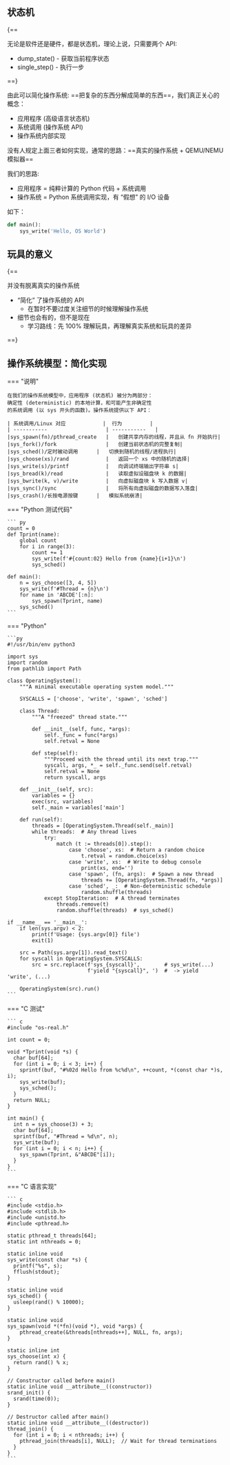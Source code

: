 ## 状态机

{==

无论是软件还是硬件，都是状态机，理论上说，只需要两个 API:

- dump_state() - 获取当前程序状态
- single_step() - 执行一步

==}

由此可以简化操作系统: ==把复杂的东西分解成简单的东西==，我们真正关心的概念：

- 应用程序 (高级语言状态机)
- 系统调用 (操作系统 API)
- 操作系统内部实现

没有人规定上面三者如何实现，通常的思路：==真实的操作系统 + QEMU/NEMU 模拟器==

我们的思路:

- 应用程序 = 纯粹计算的 Python 代码 + 系统调用
- 操作系统 = Python 系统调用实现，有 “假想” 的 I/O 设备

如下：

```py
def main():
    sys_write('Hello, OS World')
```

## 玩具的意义

{==

并没有脱离真实的操作系统

- “简化” 了操作系统的 API
    - 在暂时不要过度关注细节的时候理解操作系统
- 细节也会有的，但不是现在
    - 学习路线：先 100% 理解玩具，再理解真实系统和玩具的差异

==}

## 操作系统模型：简化实现

=== "说明"

    在我们的操作系统模型中，应用程序 (状态机) 被分为两部分：
    确定性 (deterministic) 的本地计算，和可能产生非确定性
    的系统调用 (以 sys 开头的函数)。操作系统提供以下 API：

    | 系统调用/Linux 对应            |  行为         |
    | -----------                   | -----------   |
    |sys_spawn(fn)/pthread_create   |	创建共享内存的线程，并且从 fn 开始执行|
    |sys_fork()/fork	            |   创建当前状态机的完整复制|
    |sys_sched()/定时被动调用	     |   切换到随机的线程/进程执行|
    |sys_choose(xs)/rand	        |   返回一个 xs 中的随机的选择|
    |sys_write(s)/printf	        |   向调试终端输出字符串 s|
    |sys_bread(k)/read	            |   读取虚拟设磁盘块 k 的数据|
    |sys_bwrite(k, v)/write	        |   向虚拟磁盘块 k 写入数据 v|
    |sys_sync()/sync	            |   将所有向虚拟磁盘的数据写入落盘|
    |sys_crash()/长按电源按键	     |   模拟系统崩溃|

=== "Python 测试代码"

    ``` py
    count = 0
    def Tprint(name):
        global count
        for i in range(3):
            count += 1
            sys_write(f'#{count:02} Hello from {name}{i+1}\n')
            sys_sched()

    def main():
        n = sys_choose([3, 4, 5])
        sys_write(f'#Thread = {n}\n')
        for name in 'ABCDE'[:n]:
            sys_spawn(Tprint, name)
        sys_sched()
    ```
=== "Python"

    ```py
    #!/usr/bin/env python3

    import sys
    import random
    from pathlib import Path

    class OperatingSystem():
        """A minimal executable operating system model."""

        SYSCALLS = ['choose', 'write', 'spawn', 'sched']

        class Thread:
            """A "freezed" thread state."""

            def __init__(self, func, *args):
                self._func = func(*args)
                self.retval = None

            def step(self):
                """Proceed with the thread until its next trap."""
                syscall, args, *_ = self._func.send(self.retval)
                self.retval = None
                return syscall, args

        def __init__(self, src):
            variables = {}
            exec(src, variables)
            self._main = variables['main']

        def run(self):
            threads = [OperatingSystem.Thread(self._main)]
            while threads:  # Any thread lives
                try:
                    match (t := threads[0]).step():
                        case 'choose', xs:  # Return a random choice
                            t.retval = random.choice(xs)
                        case 'write', xs:  # Write to debug console
                            print(xs, end='')
                        case 'spawn', (fn, args):  # Spawn a new thread
                            threads += [OperatingSystem.Thread(fn, *args)]
                        case 'sched', _:  # Non-deterministic schedule
                            random.shuffle(threads)
                except StopIteration:  # A thread terminates
                    threads.remove(t)
                    random.shuffle(threads)  # sys_sched()

    if __name__ == '__main__':
        if len(sys.argv) < 2:
            print(f'Usage: {sys.argv[0]} file')
            exit(1)

        src = Path(sys.argv[1]).read_text()
        for syscall in OperatingSystem.SYSCALLS:
            src = src.replace(f'sys_{syscall}',        # sys_write(...)
                              f'yield "{syscall}", ')  #  -> yield 'write', (...)

        OperatingSystem(src).run()
    ```
=== "C 测试"

    ``` c
    #include "os-real.h"

    int count = 0;

    void *Tprint(void *s) {
      char buf[64];
      for (int i = 0; i < 3; i++) {
        sprintf(buf, "#%02d Hello from %c%d\n", ++count, *(const char *)s, i);
        sys_write(buf);
        sys_sched();
      }
      return NULL;
    }

    int main() {
      int n = sys_choose(3) + 3;
      char buf[64];
      sprintf(buf, "#Thread = %d\n", n);
      sys_write(buf);
      for (int i = 0; i < n; i++) {
        sys_spawn(Tprint, &"ABCDE"[i]);
      }
    }
    ```
=== "C 语言实现"

    ``` c
    #include <stdio.h>
    #include <stdlib.h>
    #include <unistd.h>
    #include <pthread.h>

    static pthread_t threads[64];
    static int nthreads = 0;

    static inline void
    sys_write(const char *s) {
      printf("%s", s);
      fflush(stdout);
    }

    static inline void
    sys_sched() {
      usleep(rand() % 10000);
    }

    static inline void
    sys_spawn(void *(*fn)(void *), void *args) {
        pthread_create(&threads[nthreads++], NULL, fn, args);
    }

    static inline int
    sys_choose(int x) {
      return rand() % x;
    }

    // Constructor called before main()
    static inline void __attribute__((constructor))
    srand_init() {
      srand(time(0));
    }

    // Destructor called after main()
    static inline void __attribute__((destructor))
    thread_join() {
      for (int i = 0; i < nthreads; i++) {
        pthread_join(threads[i], NULL);  // Wait for thread terminations
      }
    }
    ```

[^1]: [操作系统：设计与实现 (2023 春季学期)](https://jyywiki.cn/OS/2023/)
[^2]: [4. Python 建模操作系统](https://jyywiki.cn/OS/2023/build/lect4.ipynb)
[^3]: [Python 实现操作系统模型 [南京大学2023操作系统-P4] (蒋炎岩)](https://www.bilibili.com/video/BV1Zb411D7jE/?spm_id_from=333.788&vd_source=fa5dc8f5e6ad21c0ac06fd4bd377e40f)